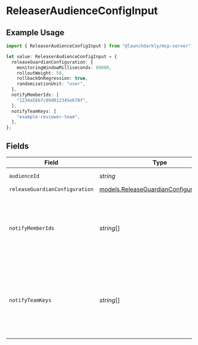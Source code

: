 # ReleaserAudienceConfigInput

## Example Usage

```typescript
import { ReleaserAudienceConfigInput } from "@launchdarkly/mcp-server";

let value: ReleaserAudienceConfigInput = {
  releaseGuardianConfiguration: {
    monitoringWindowMilliseconds: 60000,
    rolloutWeight: 50,
    rollbackOnRegression: true,
    randomizationUnit: "user",
  },
  notifyMemberIds: [
    "1234a56b7c89d012345e678f",
  ],
  notifyTeamKeys: [
    "example-reviewer-team",
  ],
};
```

## Fields

| Field                                                                                          | Type                                                                                           | Required                                                                                       | Description                                                                                    | Example                                                                                        |
| ---------------------------------------------------------------------------------------------- | ---------------------------------------------------------------------------------------------- | ---------------------------------------------------------------------------------------------- | ---------------------------------------------------------------------------------------------- | ---------------------------------------------------------------------------------------------- |
| `audienceId`                                                                                   | *string*                                                                                       | :heavy_minus_sign:                                                                             | UUID of the audience.                                                                          |                                                                                                |
| `releaseGuardianConfiguration`                                                                 | [models.ReleaseGuardianConfigurationInput](../models/releaseguardianconfigurationinput.md)     | :heavy_minus_sign:                                                                             | N/A                                                                                            |                                                                                                |
| `notifyMemberIds`                                                                              | *string*[]                                                                                     | :heavy_minus_sign:                                                                             | An array of member IDs. These members are notified to review the approval request.             | [<br/>"1234a56b7c89d012345e678f"<br/>]                                                         |
| `notifyTeamKeys`                                                                               | *string*[]                                                                                     | :heavy_minus_sign:                                                                             | An array of team keys. The members of these teams are notified to review the approval request. | [<br/>"example-reviewer-team"<br/>]                                                            |